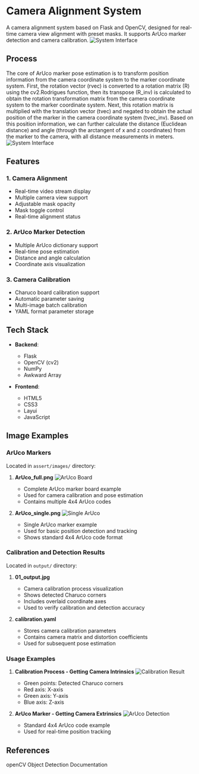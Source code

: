 # Camera Alignment System

A camera alignment system based on Flask and OpenCV, designed for real-time camera view alignment with preset masks. It supports ArUco marker detection and camera calibration.
![System Interface](assert/images/flask.jpg)


## Process
The core of ArUco marker pose estimation is to transform position information from the camera coordinate system to the marker coordinate system. First, the rotation vector (rvec) is converted to a rotation matrix (R) using the cv2.Rodrigues function, then its transpose (R_inv) is calculated to obtain the rotation transformation matrix from the camera coordinate system to the marker coordinate system. Next, this rotation matrix is multiplied with the translation vector (tvec) and negated to obtain the actual position of the marker in the camera coordinate system (tvec_inv). Based on this position information, we can further calculate the distance (Euclidean distance) and angle (through the arctangent of x and z coordinates) from the marker to the camera, with all distance measurements in meters.
![System Interface](assert/images/process.jpg)


## Features

### 1. Camera Alignment
- Real-time video stream display
- Multiple camera view support
- Adjustable mask opacity
- Mask toggle control
- Real-time alignment status

### 2. ArUco Marker Detection
- Multiple ArUco dictionary support
- Real-time pose estimation
- Distance and angle calculation
- Coordinate axis visualization

### 3. Camera Calibration
- Charuco board calibration support
- Automatic parameter saving
- Multi-image batch calibration
- YAML format parameter storage

## Tech Stack

- **Backend**:
  - Flask
  - OpenCV (cv2)
  - NumPy
  - Awkward Array
  
- **Frontend**:
  - HTML5
  - CSS3
  - Layui
  - JavaScript

## Image Examples

### ArUco Markers
Located in `assert/images/` directory:

1. **ArUco_full.png**
   ![ArUco Board](assert/images/ArUco_full.png)
   - Complete ArUco marker board example
   - Used for camera calibration and pose estimation
   - Contains multiple 4x4 ArUco codes

2. **ArUco_single.png**
   ![Single ArUco](assert/images/ArUco_single.png)
   - Single ArUco marker example
   - Used for basic position detection and tracking
   - Shows standard 4x4 ArUco code format

### Calibration and Detection Results
Located in `output/` directory:

1. **01_output.jpg**
   - Camera calibration process visualization
   - Shows detected Charuco corners
   - Includes overlaid coordinate axes
   - Used to verify calibration and detection accuracy

2. **calibration.yaml**
   - Stores camera calibration parameters
   - Contains camera matrix and distortion coefficients
   - Used for subsequent pose estimation

### Usage Examples

1. **Calibration Process - Getting Camera Intrinsics**
   ![Calibration Result](output/01_output.jpg)
   - Green points: Detected Charuco corners
   - Red axis: X-axis
   - Green axis: Y-axis
   - Blue axis: Z-axis

2. **ArUco Marker - Getting Camera Extrinsics**
   ![ArUco Detection](output/position.jpg)
   - Standard 4x4 ArUco code example
   - Used for real-time position tracking



## References

openCV Object Detection Documentation